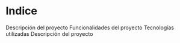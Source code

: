 <h1>Indice</h1>

Descripción del proyecto
Funcionalidades del proyecto
Tecnologías utilizadas
Descripción del proyecto
